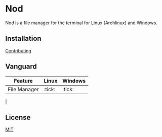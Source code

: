 # Nod

Nod is a file manager for the terminal for Linux (Archlinux) and Windows.

## Installation
[Contributing](doc/Contributing)

## Vanguard
| Feature | Linux | Windows |
| --- | --- | --- |
| File Manager | :tick: | :tick: |
| 

## License
[MIT](LICENSE)
